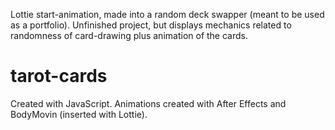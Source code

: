 Lottie start-animation, made into a random deck swapper (meant to be used as a portfolio). Unfinished project, but displays mechanics related to randomness of card-drawing plus animation of the cards.

# tarot-cards

Created with JavaScript. Animations created with After Effects and BodyMovin (inserted with Lottie).
